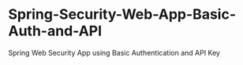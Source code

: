 # Spring-Security-Web-App-Basic-Auth-and-API
Spring Web Security App using Basic Authentication and API Key
